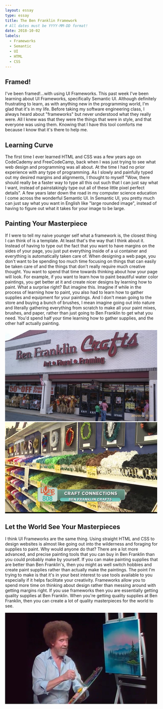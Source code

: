 ```yaml
---
layout: essay
type: essay
title: The Ben Franklin Framework 
# All dates must be YYYY-MM-DD format!
date: 2018-10-02
labels:
  - Frameworks
  - Semantic
  - UI
  - HTML
  - CSS
---
```


## Framed!
I've been framed!...with using UI Frameworks. This past week I've been learning about UI Frameworks, specifically Semantic UI. Although definitely frustrating to learn, as with anything new in the programming world, I'm glad that it's in my life. Before taking my software engineering class, I always heard about "frameworks" but never understood what they really were. All I knew was that they were the things that were in style, and that everyone was using them. Knowing that I have this tool comforts me because I know that it's there to help me.

## Learning Curve
The first time I ever learned HTML and CSS was a few years ago on CodeCademy and FreeCodeCamp, back when I was just trying to see what web design and programming was all about. At the time I had no prior experience with any type of programming. As I slowly and painfully typed out my desired margins and alignments, I thought to myself "Wow, there should really be a faster way to type all this out such that I can just say what I want, instead of painstakingly type out all of these little pixel perfect details". A few years later down the road in my computer science education I come across the wonderful Semantic UI. In Semantic UI, you pretty much can just say what you want in English like "large rounded image", instead of having to figure out what it takes for your image to be large. 

## Painting Your Masterpiece 
If I were to tell my naive younger self what a framework is, the closest thing I can think of is a template. At least that's the way that I think about it. Instead of having to type out the fact that you want to have margins on the sides of your page, you just put everything inside of a ui container and everything is automatically taken care of. When designing a web page, you don't want to be spending too much time focusing on things that can easily be taken care of and the things that don't really require much creative thought. You want to spend that time towards thinking about how your page will look. For example, if you want to learn how to paint beautiful water color paintings, you get better at it and create nicer designs by learning how to paint. What a surprise right? But imagine this. Imagine if while in the process of learning how to paint, you also had to learn how to gather supplies and equipment for your paintings. And I don't mean going to the store and buying a bunch of brushes, I mean imagine going out into nature and literally gathering everything from scratch to make all your paint mixes, brushes, and paper, rather than just going to Ben Franklin to get what you need. You'd spend half your time learning how to gather supplies, and the other half actually painting.

<p><img src="../images/benfranklins.jpg" height="300px" width="500px">    <img src="../images/insidestore.jpg" height="300px" width="500px"></p>


## Let the World See Your Masterpieces
I think UI Frameworks are the same thing. Using straight HTML and CSS to design websites is almost like going out into the wilderness and foraging for supplies to paint. Why would anyone do that? There are a lot more advanced, and precise painting tools that you can buy in Ben Franklin than you could probably make by yourself. If you can make painting supplies that are better than Ben Franklin's, then you might as well switch hobbies and create paint supplies rather than actually make the paintings. The point I'm trying to make is that it's in your best interest to use tools available to you especially if it helps facilitate your creativity. Frameworks allow you to spend more time on thinking about design rather than messing around with getting margins right. If you use frameworks then you are essentially getting quality supplies at Ben Franklin. When you're getting quality supplies at Ben Franklin, then you can create a lot of quality masterpieces for the world to see. 

<img src="../images/bobross.jpg" height="300px" width="500px">



